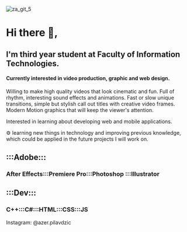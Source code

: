 ![za_git_5](https://user-images.githubusercontent.com/60453022/124524799-bdc16f80-ddfc-11eb-8577-9de1a1bfc2ee.gif)
<h1> Hi there 👀, </h1>
<h2> I'm third year student at Faculty of Information Technologies. </h2>
<h4> Currently interested in video production, graphic and web design. </h4>
<p> Willing to make high quality videos that look cinematic and fun. Full of rhythm, interesting sound effects and animations. Fast or slow unique transitions, simple but stylish call out titles with creative video frames. Modern Motion graphics that will keep the viewer's attention.</p>
<p>Interested in learning about developing web and mobile applications.</p>
<p> ⚙ learning new things in technology and improving previous knowledge, which could be applied in the future projects I will work on. </p>

<h2>:::Adobe::: </h2>
<h3>After Effects:::Premiere Pro:::Photoshop :::Illustrator </h3>
<h2>:::Dev::: </h3>
<h3> C++:::C#:::HTML:::CSS:::JS </h3>

Instagram: @azer.pilavdzic 
